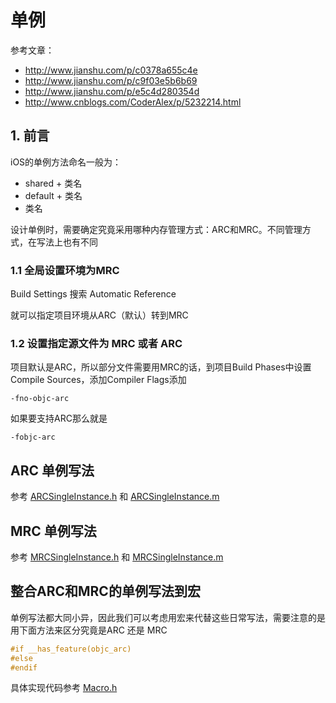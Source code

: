 # 单例

> 
参考文章：
* http://www.jianshu.com/p/c0378a655c4e
* http://www.jianshu.com/p/c9f03e5b6b69
* http://www.jianshu.com/p/e5c4d280354d
* http://www.cnblogs.com/CoderAlex/p/5232214.html

## 1. 前言

iOS的单例方法命名一般为：

* shared + 类名
* default + 类名
* 类名

设计单例时，需要确定究竟采用哪种内存管理方式：ARC和MRC。不同管理方式，在写法上也有不同

### 1.1 全局设置环境为MRC

Build Settings 搜索 Automatic Reference

就可以指定项目环境从ARC（默认）转到MRC


### 1.2 设置指定源文件为 MRC 或者 ARC

项目默认是ARC，所以部分文件需要用MRC的话，到项目Build Phases中设置 Compile Sources，添加Compiler Flags添加

```
-fno-objc-arc
```

如果要支持ARC那么就是

```
-fobjc-arc
```

## ARC 单例写法

参考 [ARCSingleInstance.h](SIngleInstance/ARCSingleInstance.h) 和 [ARCSingleInstance.m](SIngleInstance/ARCSingleInstance.m) 

## MRC 单例写法

参考 [MRCSingleInstance.h](SIngleInstance/MRCSingleInstance.h) 和 [MRCSingleInstance.m](SIngleInstance/MRCSingleInstance.m)

## 整合ARC和MRC的单例写法到宏

单例写法都大同小异，因此我们可以考虑用宏来代替这些日常写法，需要注意的是用下面方法来区分究竟是ARC 还是 MRC

```c
#if __has_feature(objc_arc)
#else 
#endif
```

具体实现代码参考 [Macro.h](SIngleInstance/Macro.h)

